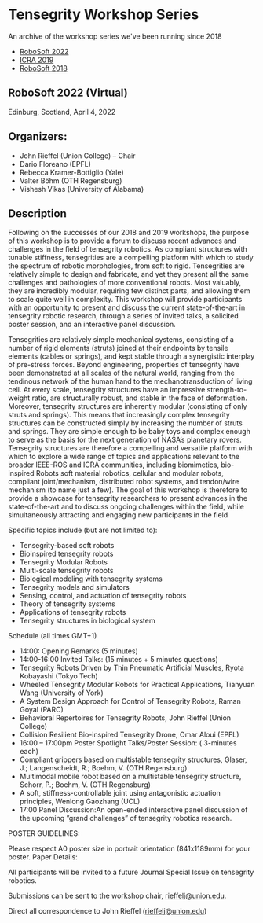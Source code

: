 #  Tensegrity Workshop Series 

An archive of the workshop series we've been running since 2018

* [RoboSoft 2022](https://muse.union.edu/tensegrity/)
* [ICRA 2019](https://muse.union.edu/tensegrity/icra-2019/)
* [RoboSoft 2018](https://muse.union.edu/robosoft-tensegrity-workshop/)

## RoboSoft 2022 (Virtual)

Edinburg, Scotland, April 4, 2022

 

## Organizers:

* John Rieffel (Union College) – Chair
* Dario Floreano (EPFL)
* Rebecca Kramer-Bottiglio (Yale)
* Valter Böhm (OTH Regensburg)
* Vishesh Vikas (University of Alabama)


## Description 
Following on the successes of our 2018 and 2019 workshops, the purpose of this workshop is to provide a forum to discuss recent advances and challenges in the field of tensegrity robotics. As compliant structures with tunable stiffness, tensegrities are a compelling platform with which to study the spectrum of robotic morphologies, from soft to rigid. Tensegrities are relatively simple to design and fabricate, and yet they present all the same challenges and pathologies of more conventional robots. Most valuably, they are incredibly modular, requiring few distinct parts, and allowing them to scale quite well in complexity. This workshop will provide participants with an opportunity to present and discuss the current state-of-the-art in tensegrity robotic research, through a series of invited talks, a solicited poster session, and an interactive panel discussion.

Tensegrities are relatively simple mechanical systems, consisting of a number of rigid elements (struts) joined at their endpoints by tensile elements (cables or springs), and kept stable through a synergistic interplay of pre-stress forces. Beyond engineering, properties of tensegrity have been demonstrated at all scales of the natural world, ranging from the tendinous network of the human hand to the mechanotransduction of living cell. At every scale, tensegrity structures have an impressive strength-to-weight ratio, are structurally robust, and stable in the face of deformation. Moreover, tensegrity structures are inherently modular (consisting of only struts and springs). This means that increasingly complex tensegrity structures can be constructed simply by increasing the number of struts and springs. They are simple enough to be baby toys and complex enough to serve as the basis for the next generation of NASA’s planetary rovers. Tensegrity structures are therefore a compelling and versatile platform with which to explore a wide range of topics and applications relevant to the broader IEEE-ROS and ICRA communities, including biomimetics, bio-inspired Robots soft material robotics, cellular and modular robots, compliant joint/mechanism, distributed robot systems, and tendon/wire mechanism (to name just a few). The goal of this workshop is therefore to provide a showcase for tensegrity researchers to present advances in the state-of-the-art and to discuss ongoing challenges within the field, while simultaneously attracting and engaging new participants in the field

Specific topics include (but are not limited to):

* Tensegrity-based soft robots
* Bioinspired tensegrity robots
* Tensegrity Modular Robots
* Multi-scale tensegrity robots
* Biological modeling with tensegrity systems
* Tensegrity models and simulators
* Sensing, control, and actuation of tensegrity robots
* Theory of tensegrity systems
* Applications of tensegrity robots
* Tensegrity structures in biological system

Schedule (all times GMT+1)

* 14:00: Opening Remarks (5 minutes)
* 14:00-16:00 Invited Talks: (15 minutes + 5 minutes questions)
* Tensegrity Robots Driven by Thin Pneumatic Artificial Muscles, Ryota Kobayashi (Tokyo Tech)
* Wheeled Tensegrity Modular Robots for Practical Applications, Tianyuan Wang (University of York)
* A System Design Approach for Control of Tensegrity Robots, Raman Goyal (PARC)
* Behavioral Repertoires for Tensegrity Robots, John Rieffel (Union College)
* Collision Resilient Bio-inspired Tensegrity Drone, Omar Aloui (EPFL)
* 16:00 – 17:00pm Poster Spotlight Talks/Poster Session: ( 3-minutes each)
* Compliant grippers based on multistable tensegrity structures, Glaser, J.; Langenscheidt, R.; Boehm, V. (OTH Regensburg)
* Multimodal mobile robot based on a multistable tensegrity structure, Schorr, P.; Boehm, V. (OTH Regensburg)
* A soft, stiffness-controllable joint using antagonistic actuation principles, Wenlong Gaozhang (UCL)
* 17:00 Panel Discussion:An open-ended interactive panel discussion of the upcoming ”grand challenges” of tensegrity robotics research.


POSTER GUIDELINES:

Please respect A0 poster size in portrait orientation (841x1189mm) for your poster.
Paper Details:

All participants will be invited to a future Journal Special Issue on tensegrity robotics.

Submissions can be sent to the workshop chair,  rieffelj@union.edu.

Direct all correspondence to John Rieffel (rieffelj@union.edu)
